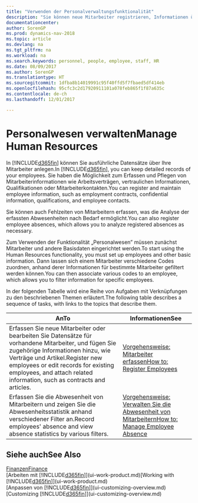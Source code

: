 ```yaml
---
title: "Verwenden der Personalverwaltungsfunktionalität"
description: "Sie können neue Mitarbeiter registrieren, Informationen über bestehende Mitarbeiter bearbeiten und Fehlzeiten aufzeichnen und analysieren."
documentationcenter: 
author: SorenGP
ms.prod: dynamics-nav-2018
ms.topic: article
ms.devlang: na
ms.tgt_pltfrm: na
ms.workload: na
ms.search.keywords: personnel, people, employee, staff, HR
ms.date: 08/09/2017
ms.author: SorenGP
ms.translationtype: HT
ms.sourcegitcommit: 1dfba8b14019991c95f40ffd5f7fbaed5df414eb
ms.openlocfilehash: 95cfc3c2d17920911101a078feb865f1f87a635c
ms.contentlocale: de-ch
ms.lasthandoff: 12/01/2017

---
```

# <a name="manage-human-resources"></a><span data-ttu-id="f31a5-103">Personalwesen verwalten</span><span class="sxs-lookup"><span data-stu-id="f31a5-103">Manage Human Resources</span></span>
<span data-ttu-id="f31a5-104">In [!INCLUDE[d365fin](includes/d365fin_md.md)] können Sie ausführliche Datensätze über Ihre Mitarbeiter anlegen.</span><span class="sxs-lookup"><span data-stu-id="f31a5-104">In [!INCLUDE[d365fin](includes/d365fin_md.md)], you can keep detailed records of your employees.</span></span> <span data-ttu-id="f31a5-105">Sie haben die Möglichkeit zum Erfassen und Pflegen von Mitarbeiterinformationen wie Arbeitsverträgen, vertraulichen Informationen, Qualifikationen oder Mitarbeiterkontakten.</span><span class="sxs-lookup"><span data-stu-id="f31a5-105">You can register and maintain employee information, such as employment contracts, confidential information, qualifications, and employee contacts.</span></span>

<span data-ttu-id="f31a5-106">Sie können auch Fehlzeiten von Mitarbeitern erfassen, was die Analyse der erfassten Abwesenheiten nach Bedarf ermöglicht.</span><span class="sxs-lookup"><span data-stu-id="f31a5-106">You can also register employee absences, which allows you to analyze registered absences as necessary.</span></span>

<span data-ttu-id="f31a5-107">Zum Verwenden der Funktionalität „Personalwesen” müssen zunächst Mitarbeiter und andere Basisdaten eingerichtet werden.</span><span class="sxs-lookup"><span data-stu-id="f31a5-107">To start using the Human Resources functionality, you must set up employees and other basic information.</span></span> <span data-ttu-id="f31a5-108">Dann lassen sich einem Mitarbeiter verschiedene Codes zuordnen, anhand derer Informationen für bestimmte Mitarbeiter gefiltert werden können.</span><span class="sxs-lookup"><span data-stu-id="f31a5-108">You can then associate various codes to an employee, which allows you to filter information for specific employees.</span></span>

<span data-ttu-id="f31a5-109">In der folgenden Tabelle wird eine Reihe von Aufgaben mit Verknüpfungen zu den beschriebenen Themen erläutert.</span><span class="sxs-lookup"><span data-stu-id="f31a5-109">The following table describes a sequence of tasks, with links to the topics that describe them.</span></span>

| <span data-ttu-id="f31a5-110">An</span><span class="sxs-lookup"><span data-stu-id="f31a5-110">To</span></span> | <span data-ttu-id="f31a5-111">Informationen</span><span class="sxs-lookup"><span data-stu-id="f31a5-111">See</span></span> |
| --- | --- |
| <span data-ttu-id="f31a5-112">Erfassen Sie neue Mitarbeiter oder bearbeiten Sie Datensätze für vorhandene Mitarbeiter, und fügen Sie zugehörige Informationen hinzu, wie Verträge und Artikel.</span><span class="sxs-lookup"><span data-stu-id="f31a5-112">Register new employees or edit records for existing employees, and attach related information, such as contracts and articles.</span></span> |[<span data-ttu-id="f31a5-113">Vorgehensweise: Mitarbeiter erfassen</span><span class="sxs-lookup"><span data-stu-id="f31a5-113">How to: Register Employees</span></span>](hr-how-register-employees.md) |
| <span data-ttu-id="f31a5-114">Erfassen Sie die Abwesenheit von Mitarbeitern und zeigen Sie die Abwesenheitsstatistik anhand verschiedener Filter an.</span><span class="sxs-lookup"><span data-stu-id="f31a5-114">Record employees' absence and view absence statistics by various filters.</span></span> |[<span data-ttu-id="f31a5-115">Vorgehensweise: Verwalten Sie die Abwesenheit von Mitarbeitern</span><span class="sxs-lookup"><span data-stu-id="f31a5-115">How to: Manage Employee Absence</span></span>](hr-how-manage-absence.md) |

## <a name="see-also"></a><span data-ttu-id="f31a5-116">Siehe auch</span><span class="sxs-lookup"><span data-stu-id="f31a5-116">See Also</span></span>
[<span data-ttu-id="f31a5-117">Finanzen</span><span class="sxs-lookup"><span data-stu-id="f31a5-117">Finance</span></span>](finance.md)  
<span data-ttu-id="f31a5-118">[Arbeiten mit [!INCLUDE[d365fin](includes/d365fin_md.md)]](ui-work-product.md)</span><span class="sxs-lookup"><span data-stu-id="f31a5-118">[Working with [!INCLUDE[d365fin](includes/d365fin_md.md)]](ui-work-product.md)</span></span>  
<span data-ttu-id="f31a5-119">[Anpassen von [!INCLUDE[d365fin](includes/d365fin_md.md)]](ui-customizing-overview.md)</span><span class="sxs-lookup"><span data-stu-id="f31a5-119">[Customizing [!INCLUDE[d365fin](includes/d365fin_md.md)]](ui-customizing-overview.md)</span></span>        

